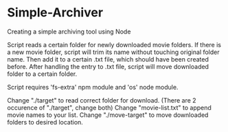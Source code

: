# Simple-Archiver
Creating a simple archiving tool using Node

Script reads a certain folder for newly downloaded movie folders. 
If there is a new movie folder, script will trim its name without touching original folder name. 
Then add it to a certain .txt file, which should have been created before.
After handling the entry to .txt file, script will move downloaded folder to a certain folder.

Script requires 'fs-extra' npm module and 'os' node module.

Change "./target" to read correct folder for download. (There are 2 occurence of "./target", change both)
Change "movie-list.txt" to append movie names to your list.
Change "./move-target" to move downloaded folders to desired location.
